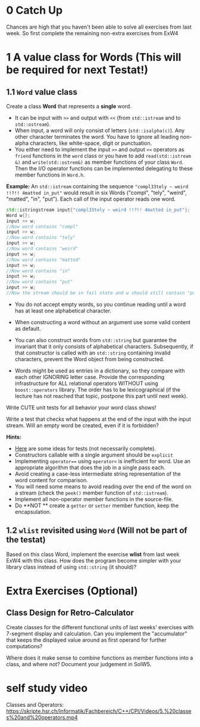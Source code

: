 # 0 Catch Up
Chances are high that you haven't been able to solve all exercises from last week. So first complete the remaining non-extra exercises from ExW4


# 1  A value class for Words (This will be required for next Testat!)

## 1.1 `Word` value class

Create a class **Word** that represents a **single** word. 

*  It can be input with `>>` and output with `<<` (from `std::istream` and to `std::ostream`). 
*  When input, a word will only consist of letters (`std::isalpha(c)`). Any other character terminates the word. You have to ignore all leading non-alpha characters, like white-space, digit or punctuation. 
*  You either need to implement the input `>>` and output `<<` operators as `friend` functions in the `word` class or you have to add `read(std::istream &)` and `write(std::ostrem&)` as member functions of your class `Word`. Then the I/O operator functions can be implemented delegating to these member functions in `Word.h`.

**Example:** 
An `std::istream` containing the sequence `"compl33tely ~ weird !!?!! 4matted in_put"` would result in six Words ("compl", "tely", "weird", "matted", "in", "put"). Each call of the input operator reads one word.
```cpp
std::istringstream input{"compl33tely ~ weird !!?!! 4matted in_put"};
Word w{};
input >> w;
//Now word contains "compl"
input >> w;
//Now word contains "tely"
input >> w;
//Now word contains "weird"
input >> w;
//Now word contains "matted"
input >> w;
//Now word contains "in"
input >> w;
//Now word contains "put"
input >> w;
//Now the stream should be in fail state and w should still contain "put"
```

*  You do not accept empty words, so you continue reading until a word has at least one alphabetical character.
  *  When constructing a word without an argument use some valid content as default.

*  You can also construct words from `std::string` but guarantee the invariant that it only consists of alphabetical characters. Subsequently, if that constructor is called with an `std::string` containing invalid characters, prevent the Word object from being constructed.

*  Words might be used as entries in a dictionary, so they compare with each other IGNORING letter case. Provide the corresponding infrastructure for ALL relational operators WITHOUT using `boost::operators` library. The order has to be lexicographical (if the lecture has not reached that topic, postpone this part until next week).

Write CUTE unit tests for all behavior your word class shows!

Write a test that checks what happens at the end of the input with the input stream. Will an empty word be created, even if it is forbidden?

**Hints:** 

*   [Here](https://gitlab.dev.ifs.hsr.ch/psommerl/cpp-module/blob/master/week05/exercise_templates/README.md) are some ideas for tests (not necessarily complete).
*  Constructors callable with a single argument should be `explicit`
*  Implementing `operator==` using `operator<` is inefficient for word. Use an appropriate algorithm that does the job in a single pass each.
*  Avoid creating a case-less intermediate string representation of the word content for comparison.
*  You will need some means to avoid reading over the end of the word on a stream (check the `peek()` member function of `std::istream`).
*  Implement all non-operator member functions in the source-file.
*  Do **NOT ** create a `getter` or `setter` member function, keep the encapsulation.


## 1.2 `wlist` revisited using `Word` (Will not be part of the testat)

Based on this class Word, implement the exercise **wlist** from last week ExW4 with this class. How does the program become simpler with your library class instead of using `std::string` (it should)?



# Extra Exercises (Optional)
## Class Design for Retro-Calculator

Create classes for the different functional units of last weeks' exercises with 7-segment display and calculation. Can you implement the "accumulator" that keeps the displayed value around as first operand for further computations?

Where does it make sense to combine functions as member functions into a class, and where not? Document your judgement in SolW5.

# self study video

Classes and Operators: https://skripte.hsr.ch/Informatik/Fachbereich/C++/CPl/Videos/5.%20classes%20and%20operators.mp4


